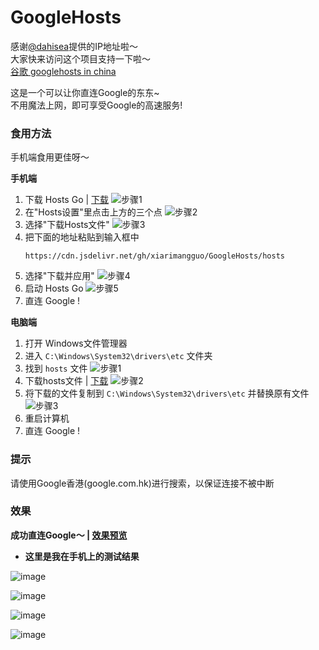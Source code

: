 # GoogleHosts
感谢[@dahisea](https://github.com/dahisea)提供的IP地址啦～  
大家快来访问这个项目支持一下啦～  
[谷歌 googlehosts in china](https://github.com/dahisea/google-hosts-china-translate-and-search)

这是一个可以让你直连Google的东东~  
不用魔法上网，即可享受Google的高速服务!

### 食用方法
手机端食用更佳呀～

 **手机端**  
1. 下载 Hosts Go | [下载](https://cdn.jsdelivr.net/gh/xiarimangguo/GoogleHosts/Hosts%20Go.apk)
![步骤1](https://cdn.jsdelivr.net/gh/xiarimangguo/GoogleHosts/4.jpg)
2. 在"Hosts设置"里点击上方的三个点
![步骤2](https://cdn.jsdelivr.net/gh/xiarimangguo/GoogleHosts/5.jpg)
3. 选择"下载Hosts文件"
![步骤3](https://cdn.jsdelivr.net/gh/xiarimangguo/GoogleHosts/6.jpg)
4. 把下面的地址粘贴到输入框中
   ```
   https://cdn.jsdelivr.net/gh/xiarimangguo/GoogleHosts/hosts
   ```
5. 选择"下载并应用"
![步骤4](https://cdn.jsdelivr.net/gh/xiarimangguo/GoogleHosts/7.jpg)
6. 启动 Hosts Go
![步骤5](https://cdn.jsdelivr.net/gh/xiarimangguo/GoogleHosts/4.jpg)
7. 直连 Google !


 **电脑端** 
1. 打开 Windows文件管理器
2. 进入 `C:\Windows\System32\drivers\etc` 文件夹
3. 找到 `hosts` 文件
![步骤1](https://cdn.jsdelivr.net/gh/xiarimangguo/GoogleHosts/1.png)
4. 下载hosts文件 | [下载](https://cdn.jsdelivr.net/gh/xiarimangguo/GoogleHosts/hosts)
![步骤2](https://cdn.jsdelivr.net/gh/xiarimangguo/GoogleHosts/2.png)
5. 将下载的文件复制到 `C:\Windows\System32\drivers\etc` 并替换原有文件
![步骤3](https://cdn.jsdelivr.net/gh/xiarimangguo/GoogleHosts/3.png)
6. 重启计算机
7. 直连 Google !

### 提示

请使用Google香港(google.com.hk)进行搜索，以保证连接不被中断

### 效果

**成功直连Google～ | [效果预览](https://cdn.jsdelivr.net/gh/xiarimangguo/GoogleHosts/view.mp4)** 


- **这里是我在手机上的测试结果** 

![image](https://cdn.jsdelivr.net/gh/xiarimangguo/GoogleHosts/8.jpg)

![image](https://cdn.jsdelivr.net/gh/xiarimangguo/GoogleHosts/9.jpg)

![image](https://cdn.jsdelivr.net/gh/xiarimangguo/GoogleHosts/10.jpg)

![image](https://cdn.jsdelivr.net/gh/xiarimangguo/GoogleHosts/11.jpg)
